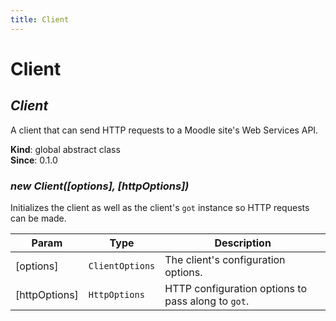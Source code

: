 ```yaml
---
title: Client
---
```


# Client

<a name="Client"></a>

## *Client*
A client that can send HTTP requests to a Moodle site's Web Services API.

**Kind**: global abstract class  
**Since**: 0.1.0  
<a name="new_Client_new"></a>

### *new Client([options], [httpOptions])*
Initializes the client as well as the client's `got` instance so HTTP
requests can be made.


| Param | Type | Description |
| --- | --- | --- |
| [options] | <code>ClientOptions</code> | The client's configuration options. |
| [httpOptions] | <code>HttpOptions</code> | HTTP configuration options to pass                                      along to `got`. |

